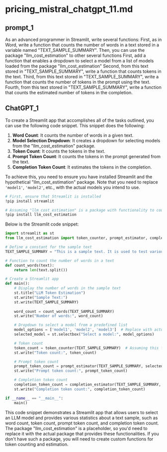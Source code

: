 
# pricing_mistral_chatgpt_11.md

## prompt_1
As an advanced programmer in Streamlit, write several functions:
First, as in Word, write a function that counts the number of words in a text stored in a variable named "TEXT_SAMPLE_SUMMARY".
Then, you can use the package "llm_cost_estimation" to other several functions
First, add a function that enables a dropdown to select a model from a list of models loaded from the package "llm_cost_estimation"
Second, from this text stored in "TEXT_SAMPLE_SUMMARY", write a function that counts tokens in the text. 
Third, from this text stored in "TEXT_SAMPLE_SUMMARY", write a function that counts the number of tokens in the prompt using the text.
Fourth, from this text stored in "TEXT_SAMPLE_SUMMARY", write a function that counts the estimated number of tokens in the completion.


## ChatGPT_1




To create a Streamlit app that accomplishes all of the tasks outlined, you can use the following code snippet. This snippet does the following:

1. **Word Count**: It counts the number of words in a given text.
2. **Model Selection Dropdown**: It creates a dropdown for selecting models from the "llm_cost_estimation" package.
3. **Token Count**: It counts the tokens in the text.
4. **Prompt Token Count**: It counts the tokens in the prompt generated from the text.
5. **Completion Token Count**: It estimates the tokens in the completion.

To achieve this, you need to ensure you have installed Streamlit and the hypothetical "llm_cost_estimation" package. Note that you need to replace `'model1'`, `'model2'`, etc., with the actual models you intend to use.

```bash
# First, ensure that Streamlit is installed
!pip install streamlit

# Assuming "llm_cost_estimation" is a package with functionality to count tokens and estimate costs
!pip install llm_cost_estimation
```

Below is the Streamlit code snippet:

```python
import streamlit as st
from llm_cost_estimation import token_counter, prompt_estimator, completion_estimator  # Hypothetical package

# Define a constant for the sample text
TEXT_SAMPLE_SUMMARY = "This is a sample text. It is used to test various functions for token estimation."

# Function to count the number of words in a text
def count_words(text):
    return len(text.split())

# Create a Streamlit app
def main():
    # Display the number of words in the sample text
    st.title("LLM Token Estimation")
    st.write("Sample Text:")
    st.write(TEXT_SAMPLE_SUMMARY)
    
    word_count = count_words(TEXT_SAMPLE_SUMMARY)
    st.write("Number of words:", word_count)

    # Dropdown to select a model from a predefined list
    model_options = ['model1', 'model2', 'model3']  # Replace with actual models
    selected_model = st.selectbox("Select a model:", model_options)

    # Token count
    token_count = token_counter(TEXT_SAMPLE_SUMMARY)  # Assuming this function counts tokens in a text
    st.write("Token count:", token_count)

    # Prompt token count
    prompt_token_count = prompt_estimator(TEXT_SAMPLE_SUMMARY, selected_model)  # Assuming this function estimates prompt tokens
    st.write("Prompt token count:", prompt_token_count)

    # Completion token count
    completion_token_count = completion_estimator(TEXT_SAMPLE_SUMMARY, selected_model)  # Assuming this function estimates completion tokens
    st.write("Completion token count:", completion_token_count)

if __name__ == "__main__":
    main()
```

This code snippet demonstrates a Streamlit app that allows users to select an LLM model and provides various statistics about a text sample, such as word count, token count, prompt token count, and completion token count. The package "llm_cost_estimation" is a placeholder, so you'd need to replace it with the actual package that provides these functionalities. If you don't have such a package, you will need to create custom functions for token counting and estimation.